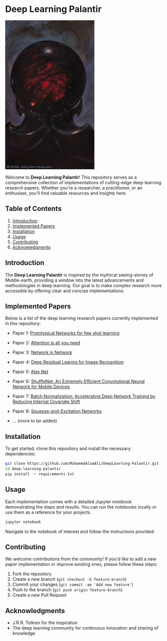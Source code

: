 
# Deep Learning Palantir

![Palantir Image Placeholder](assets/Saruman's_Palantir.jpg)

Welcome to **Deep Learning Palantir**! This repository serves as a comprehensive collection of implementations of cutting-edge deep learning research papers. Whether you're a researcher, a practitioner, or an enthusiast, you'll find valuable resources and insights here.

## Table of Contents

1. [Introduction](#introduction)
2. [Implemented Papers](#implemented-papers)
3. [Installation](#installation)
4. [Usage](#usage)
5. [Contributing](#contributing)
6. [Acknowledgments](#acknowledgments)

## Introduction

The **Deep Learning Palantir** is inspired by the mythical seeing-stones of Middle-earth, providing a window into the latest advancements and methodologies in deep learning. Our goal is to make complex research more accessible by offering clear and concise implementations.

## Implemented Papers

Below is a list of the deep learning research papers currently implemented in this repository:

- Paper 1: [Prototypical Networks for few shot learning](https://proceedings.neurips.cc/paper_files/paper/2017/file/cb8da6767461f2812ae4290eac7cbc42-Paper.pdf)
- Paper 2: [Attention is all you need](https://arxiv.org/abs/1706.03762)
- Paper 3: [Network in Network ](https://arxiv.org/pdf/1312.4400v3)
- Paper 4: [Deep Residual Learnig for Image Recognition ](https://arxiv.org/pdf/1512.03385)
- Paper 5: [Alex Net ](https://papers.nips.cc/paper_files/paper/2012/hash/c399862d3b9d6b76c8436e924a68c45b-Abstract.html)
- Paper 6: [ShuffleNet: An Extremely Efficient Convolutional Neural Network for Mobile Devices
](https://arxiv.org/abs/1707.01083)
- Paper 7: [Batch Normalization: Accelerating Deep Network Training by Reducing Internal Covariate Shift
](https://arxiv.org/abs/1502.03167)
- Paper 8: [Squeeze-and-Excitation Networks
](https://arxiv.org/abs/1709.01507)

- ... (more to be added)

## Installation

To get started, clone this repository and install the necessary dependencies:

```bash
git clone https://github.com/MohamedAlaaAli/DeepLearning-Palantir.git
cd deep-learning-palantir
pip install -r requirements.txt
```

## Usage

Each implementation comes with a detailed Jupyter notebook demonstrating the steps and results. You can run the notebooks locally or use them as a reference for your projects.

```bash
jupyter notebook
```

Navigate to the notebook of interest and follow the instructions provided.

## Contributing

We welcome contributions from the community! If you'd like to add a new paper implementation or improve existing ones, please follow these steps:

1. Fork the repository
2. Create a new branch (`git checkout -b feature-branch`)
3. Commit your changes (`git commit -am 'Add new feature'`)
4. Push to the branch (`git push origin feature-branch`)
5. Create a new Pull Request



## Acknowledgments

- J.R.R. Tolkien for the inspiration
- The deep learning community for continuous innovation and sharing of knowledge
